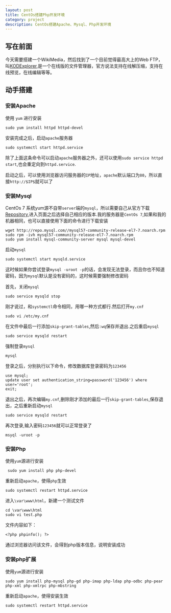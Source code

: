 ```yaml
---
layout: post
title: CentOs搭建Php开发环境
category: project
description: CentOs搭建Apache、Mysql、Php开发环境
---
```


## 写在前面

今天需要搭建一个WikiMedia，然后找到了一个目前觉得最高大上的Web FTP，叫[KODExplorer][],是一个在线版的文件管理器，官方说法支持在线解压缩，支持在线预览，在线编辑等等。

## 动手搭建

### 安装Apache

使用 `yum` 进行安装

    sudo yum install httpd httpd-devel 

安装完成之后，启动`apache`服务器

    sudo systemctl start httpd.service

除了上面这条命令可以启动`apache`服务器之外，还可以使用`sudo service httpd start`,也会重定向到`httpd.service`.

启动之后，可以使用浏览器访问服务器的`IP`地址，`apache`默认端口为`80`，所以直接`http://$IP$`就可以了

### 安装Mysql

CentOs 7 系统yum源不自带`server`端的`mysql`，所以需要自己从官方下载[Repository][],进入页面之后选择自己相应的版本.我的服务器是`CentOs 7`,如果和我的机器相同，也可以直接使用下面的命令进行下载安装

    wget http://repo.mysql.com//mysql57-community-release-el7-7.noarch.rpm
    sudo rpm -ivh mysql57-community-release-el7-7.noarch.rpm
    sudo yum install mysql-community-server mysql mysql-devel

启动`mysql`

    sudo systemctl start mysqld.service

这时候如果你尝试登录`mysql -uroot -p`的话，会发现无法登录，而且你也不知道密码，因为`mysql`默认是没有密码的，这时候需要强制修改密码

首先，关闭`mysql`

    sudo service mysqld stop

刚才说过，和`systemctl`命令相同，用哪一种方式都行.然后打开`my.cnf`
    
    sudo vi /etc/my.cnf

在文件中最后一行添加`skip-grant-tables`,然后`:wq`保存并退出.之后重启`mysql`
    
    sudo service mysqld restart

强制登录`mysql`

    mysql

登录之后，分别执行以下命令，修改数据库登录密码为`123456`
    
    use mysql;
    update user set authentication_string=password('123456') where user='root';
    exit;

退出之后，再次编辑`my.cnf`,删除刚才添加的最后一行`skip-grant-tables`,保存退出，之后重新启动`mysql`

    sudo service mysqld restart

再次登录,输入密码`123456`就可以正常登录了

    msyql -uroot -p

### 安装Php

使用`yum`源进行安装
     
     sudo yum install php php-devel

重新启动`apache`，使得`php`生效

    sudo systemctl restart httpd.service

进入`\var\www\html`，新建一个测试文件
    
    cd \var\www\html
    sudo vi test.php

文件内容如下：

    <?php phpinfo(); ?>

通过浏览器访问该文件，会得到php版本信息，说明安装成功

### 安装php扩展

使用`yum`源进行安装

    sudo yum install php-mysql php-gd php-imap php-ldap php-odbc php-pear php-xml php-xmlrpc php-mbstring

重新启动`apache`，使得安装生效

    sudo systemctl restart httpd.service

[KODExplorer]: http://www.kalcaddle.com/
[Repository]: http://dev.mysql.com/downloads/repo/yum/